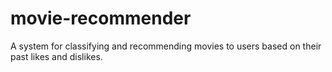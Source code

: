 # movie-recommender
A system for classifying and recommending movies to users based on their past likes and dislikes.
